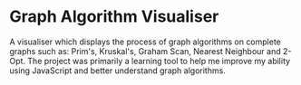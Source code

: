 # Graph Algorithm Visualiser

A visualiser which displays the process of graph algorithms on complete graphs such as: Prim's, Kruskal's, Graham Scan, Nearest Neighbour and 2-Opt. The project was primarily a learning tool to help me improve my ability using JavaScript and better understand graph algorithms.
